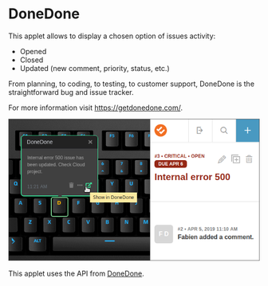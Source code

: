 # DoneDone

This applet allows to display a chosen option of issues activity:

- Opened
- Closed
- Updated (new comment, priority, status, etc.)

From planning, to coding, to testing, to customer support, DoneDone is the straightforward bug and issue tracker.

For more information visit <https://getdonedone.com/>.

![DoneDone on a Das Keyboard Q](assets/image.png "DoneDone applet")

This applet uses the API from [DoneDone](https://www.getdonedone.com/api/).
